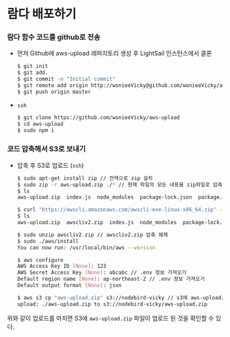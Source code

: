 ﻿# 람다 배포하기

### 람다 함수 코드를 github로 전송

- 먼저 Github에 aws-upload 레퍼지토리 생성 후 LightSail 인스턴스에서 클론

  ```bash
  $ git init
  $ git add.
  $ git commit -m "Initial commit"
  $ git remote add origin http://wonieeVicky@github.com/wonieeVicky/aws-upload
  $ git push origin master
  ```

- `ssh`

  ```bash
  $ git clone https://github.com/wonieeVicky/aws-upload
  $ cd aws-upload
  $ sudo npm i
  ```

### 코드 압축해서 S3로 보내기

- 압축 후 S3로 업로드 (`ssh`)

  ```bash
  $ sudo apt-get install zip // 전역으로 zip 설치
  $ sudo zip -r aws-upload.zip ./* // 현재 파일의 모든 내용을 zip파일로 압축해준다.
  $ ls
  aws-upload.zip  index.js  node_modules  package-lock.json  package.json

  $ curl "https://awscli.amazonaws.com/awscli-exe-linux-x86_64.zip" -o "awscliv2.zip"
  $ ls
  aws-upload.zip  awscliv2.zip  index.js  node_modules  package-lock.json  package.json

  $ sudo unzip awscliv2.zip // awscliv2.zip 압축 해제
  $ sudo ./aws/install
  You can now run: /usr/local/bin/aws --version

  $ aws configure
  AWS Access Key ID [None]: 123
  AWS Secret Access Key [None]: abcabc // .env 정보 가져오기
  Default region name [None]: ap-northeast-2 // .env 정보 가져오기
  Default output format [None]: json

  $ aws s3 cp "aws-upload.zip" s3://nodebird-vicky // s3에 aws-upload.zip 파일 업로드
  upload: ./aws-upload.zip to s3://nodebird-vicky/aws-upload.zip
  ```

위와 같이 업로드를 마치면 S3에 `aws-upload.zip` 파일이 업로드 된 것을 확인할 수 있다.
